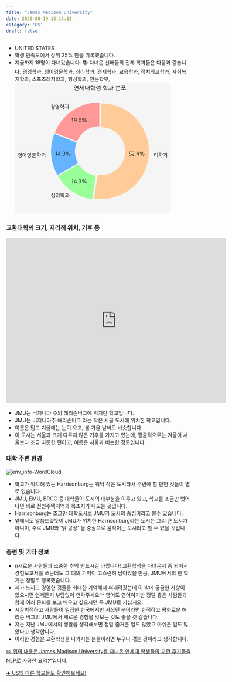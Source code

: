 ```yaml
---
title: "James Madison University"
date: 2020-08-19 13:15:12
category: 'US'
draft: false
---
```



* UNITED STATES
* 학생 만족도에서 상위 25% 안을 기록했습니다.
* 지금까지 18명이 다녀갔습니다. 
📚 다녀온 선배들의 전체 학과들은 다음과 같습니다: 경영학과, 영어영문학과, 심리학과, 경제학과, 교육학과, 정치외교학과, 사회복지학과, 스포츠레저학과, 행정학과, 인문학부, 
![department-info](../plots/US000090.png)
### 교환대학의 크기, 지리적 위치, 기후 등
<iframe
width="600"
height="450"
frameborder="0" style="border:0"
src="https://www.google.com/maps/embed/v1/place?key=AIzaSyC9e1AME-pVmWC4hBpFdu5S4dKzyepa3HQ&q=James+Madison+University&center=38.435092,-78.8697548&zoom=14" allowfullscreen>
</iframe>

* JMU는 버지니아 주의 해리슨버그에 위치한 학교입니다.
* JMU는 버지니아주 해리슨버그 라는 작은 시골 도시에 위치한 학교입니다.
* 여름은 덥고 겨울에는 눈이 오고, 봄 가을 날씨도 비슷합니다.
* 이 도시는 서울과 크게 다르지 않은 기후를 가지고 있는데, 평균적으로는 겨울이 서울보다 조금 따뜻한 편이고, 여름은 서울과 비슷한 정도입니다.


### 대학 주변 환경

![env_info-WordCloud](../univ_wordclouds_okt/env_info/US000090_env_info_okt.png)

* 학교가 위치해 있는 Harrisonburg는 워낙 작은 도시라서 주변에 할 만한 것들이 별로 없습니다.
* JMU, EMU, BRCC 등 대학들이 도시의 대부분을 이루고 있고, 학교를 조금만 벗어나면 바로 전원주택지역과 목초지가 나오는 곳입니다.
* Harrisonburg는 조그만 대학도시로 JMU가 도시의 중심이라고 볼수 있습니다.
* 앞에서도 말씀드렸듯이 JMU가 위치한 Harrisonburg라는 도시는 그리 큰 도시가 아니며, 주로 JMU와 '닭 공장' 을 중심으로 움직이는 도시라고 할 수 있을 것입니다.


### 총평 및 기타 정보 
* n새로운 사람들과 소중한 추억 만드시길 바랍니다! 교환학생을 다녀온지 좀 되어서 경험보고서를 쓰는데도 그 떄의 기억이 고스란히 남아있을 만큼, JMU에서의 한 학기는 정말로 행복했습니다.
* 제가 느끼고 경험한 것들을 최대한 기억해서 써내려갔는데 이 밖에 궁금한 사항이 있으시면 언제든지 부담없이 연락주세요^^ 영어도 영어이지만 정말 좋은 사람들과 함께 여러 문화를 보고 배우고 싶으시면 꼭 JMU로 가십시오.
* 시끌벅적하고 사람들이 밀집한 한국에서만 사셨던 분이라면 한적하고 평화로운 해리슨 버그의 JMU에서 새로운 경험을 맛보는 것도 좋을 것 같습니다.
* 저는 지난 JMU에서의 생활을 생각해보면 정말 즐거운 일도 많았고 아쉬운 일도 많았다고 생각합니다.
* 이러한 경험은 교환학생을 나가시는 분들이라면 누구나 겪는 것이라고 생각합니다.


[✏️ 위의 내용은 James Madison University를 다녀온 연세대 학생들의 교환 후기들을 NLP로 가공한 요약본입니다.](http://oia.yonsei.ac.kr/partner/expReport.asp?ucode=US000090&bgbn=A)

[✈️ US의 다른 학교들도 확인해보세요!](https://yonsei-exchange.netlify.app/?category=US)

